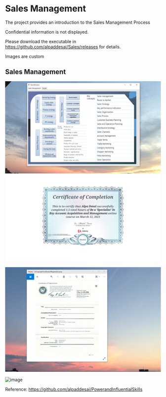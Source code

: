 # Sales Management

The project provides an introduction to the Sales Management Process

Confidential information is not displayed.

Please download the executable in https://github.com/alpaddesai/Sales/releases for details.

Images are custom

## Sales Management 
![image](SalesManagement.png)
![image](Sales.jpg)

![image](USCopyrightCertificate.png)

![image](Ethics.jgp)

Reference: https://github.com/alpaddesai/PowerandInfluentialSkills
